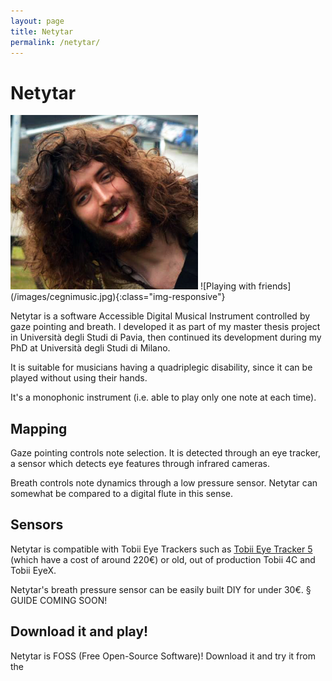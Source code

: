 ```yaml
---
layout: page
title: Netytar
permalink: /netytar/
---
```


# Netytar

<img title="" src="images/Neeq.png" alt="Neeq" width="300" data-align="center">
![Playing with friends](/images/cegnimusic.jpg){:class="img-responsive"}

Netytar is a software Accessible Digital Musical Instrument controlled by gaze pointing and breath. I developed it as part of my master thesis project in Università degli Studi di Pavia, then continued its development during my PhD at Università degli Studi di Milano.

It is suitable for musicians having a quadriplegic disability, since it can be played without using their hands.

It's a monophonic instrument (i.e. able to play only one note at each time).

## Mapping

Gaze pointing controls note selection. It is detected through an eye tracker, a sensor which detects eye features through infrared cameras.

Breath controls note dynamics through a low pressure sensor. Netytar can somewhat be compared to a digital flute in this sense.

## Sensors

Netytar is compatible with Tobii Eye Trackers such as [Tobii Eye Tracker 5](https://gaming.tobii.com/product/eye-tracker-5/) (which have a cost of around 220€) or old, out of production Tobii 4C and Tobii EyeX.

Netytar's breath pressure sensor can be easily built DIY for under 30€.
§ GUIDE COMING SOON!

## Download it and play!

Netytar is FOSS (Free Open-Source Software)! Download it and try it from the 
